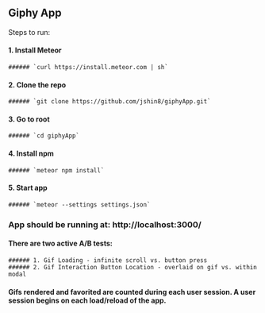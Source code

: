 ## Giphy App


Steps to run:

#### 1. Install Meteor

	###### `curl https://install.meteor.com | sh`


#### 2. Clone the repo 

	###### `git clone https://github.com/jshin8/giphyApp.git`


#### 3. Go to root

	###### `cd giphyApp`


#### 4. Install npm

	###### `meteor npm install`


#### 5. Start app

	###### `meteor --settings settings.json`


### App should be running at: http://localhost:3000/



#### There are two active A/B tests:
	
	###### 1. Gif Loading - infinite scroll vs. button press
	###### 2. Gif Interaction Button Location - overlaid on gif vs. within modal

#### Gifs rendered and favorited are counted during each user session. A user session begins on each load/reload of the app.


